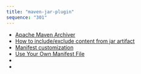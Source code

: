 ```yaml
---
title: "maven-jar-plugin"
sequence: "301"
---
```


- [Apache Maven Archiver](https://maven.apache.org/shared/maven-archiver/index.html)
- [How to include/exclude content from jar artifact](https://maven.apache.org/plugins/maven-jar-plugin/examples/include-exclude.html)
- [Manifest customization](https://maven.apache.org/plugins/maven-jar-plugin/examples/manifest-customization.html)
- [Use Your Own Manifest File](https://maven.apache.org/shared/maven-archiver/examples/manifestFile.html)
- []()
- []()
